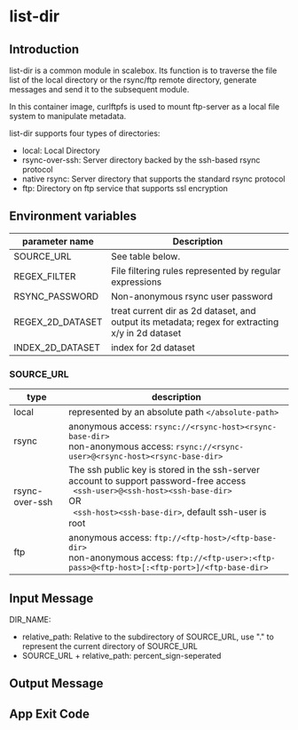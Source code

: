 # list-dir

## Introduction

list-dir is a common module in scalebox. Its function is to traverse the file list of the local directory or the rsync/ftp remote directory, generate messages and send it to the subsequent module.

In this container image, curlftpfs is used to mount ftp-server as a local file system to manipulate metadata.

list-dir supports four types of directories:
- local: Local Directory
- rsync-over-ssh: Server directory backed by the ssh-based rsync protocol
- native rsync: Server directory that supports the standard rsync protocol
- ftp: Directory on ftp service that supports ssl encryption

## Environment variables

| parameter name   | Description  |
|  ----  | ----  |
| SOURCE_URL  | See table below. |
| REGEX_FILTER | File filtering rules represented by regular expressions |
| RSYNC_PASSWORD | Non-anonymous rsync user password |
| REGEX_2D_DATASET | treat current dir as 2d dataset, and output its metadata; regex for extracting x/y in 2d dataset |
| INDEX_2D_DATASET | index for 2d dataset |


### SOURCE_URL

| type | description |
| --- | ---- |
| local | represented by an absolute path ```</absolute-path> ```|
| rsync | anonymous access: ```rsync://<rsync-host><rsync-base-dir>```<br/> non-anonymous access: ```rsync://<rsync-user>@<rsync-host><rsync-base-dir>```|
| rsync-over-ssh | The ssh public key is stored in the ssh-server account to support password-free access <br/> ``` <ssh-user>@<ssh-host><ssh-base-dir>``` <br/>OR<br/> ``` <ssh-host><ssh-base-dir>```, default ssh-user is root |
| ftp | anonymous access: ```ftp://<ftp-host>/<ftp-base-dir>```<br/> non-anonymous access: ```ftp://<ftp-user>:<ftp-pass>@<ftp-host>[:<ftp-port>]/<ftp-base-dir>``` |

## Input Message

DIR_NAME: 
- relative_path: Relative to the subdirectory of SOURCE_URL, use "." to represent the current directory of SOURCE_URL
- SOURCE_URL + relative_path: percent_sign-seperated 

## Output Message

## App Exit Code
